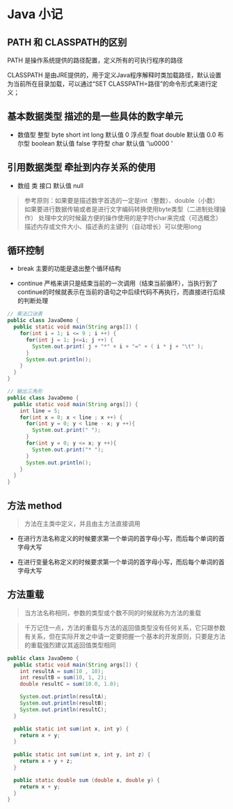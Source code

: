 # Java 小记

## PATH 和 CLASSPATH的区别

PATH 是操作系统提供的路径配置，定义所有的可执行程序的路径

CLASSPATH 是由JRE提供的，用于定义Java程序解释时类加载路径，默认设置为当前所在目录加载，可以通过“SET CLASSPATH=路径”的命令形式来进行定义；


## 基本数据类型 描述的是一些具体的数字单元

* 数值型 
  整型   byte short int long    默认值 0
  浮点型 float double           默认值 0.0
  布尔型 boolean                默认值 false
  字符型 char                   默认值 '\u0000 '

## 引用数据类型 牵扯到内存关系的使用 

* 数组 类 接口                    默认值 null 

> 参考原则：如果要是描述数字首选的一定是int（整数）、double（小数）
  如果要进行数据传输或者是进行文字编码转换使用byte类型（二进制处理操作）
  处理中文的时候最方便的操作使用的是字符char来完成（可选概念）
  描述内存或文件大小、描述表的主键列（自动增长）可以使用long

## 循环控制

* break  主要的功能是退出整个循环结构

* continue 严格来讲只是结束当前的一次调用（结束当前循环），当执行到了continue的时候就表示在当前的语句之中后续代码不再执行，而直接进行后续的判断处理

``` java
// 乘法口诀表
public class JavaDemo {
  public static void main(String args[]) {
    for(int i = 1; i <= 9 ; i ++) {
      for(int j = 1; j<=i; j ++) {
        System.out.print( j + "*" + i + "=" + ( i * j + "\t" );
      }
      System.out.println();
    }
  }
}
```

``` java
// 输出三角形
public class JavaDemo {
  public static void main(String args[]) {
    int line = 5;
    for(int x = 0; x < line ; x ++) {
      for(int y = 0; y < line - x; y ++){
        System.out.print(" ");
      }
      for(int y = 0; y <= x; y ++){
        System.out.print("* ");
      }
      System.out.println();
    }
  }
}
```

## 方法 method

> 方法在主类中定义，并且由主方法直接调用

* 在进行方法名称定义的时候要求第一个单词的首字母小写，而后每个单词的首字母大写

* 在进行变量名称定义的时候要求第一个单词的首字母小写，而后每个单词的首字母大写

## 方法重载

> 当方法名称相同，参数的类型或个数不同的时候就称为方法的重载

> 千万记住一点，方法的重载与方法的返回值类型没有任何关系，它只跟参数有关系，但在实际开发之中请一定要把握一个基本的开发原则，只要是方法的重载强烈建议其返回值类型相同

``` java
public class JavaDemo {
  public static void main(String args[]) {
    int resultA = sum(10 , 10);
    int resultB = sum(10, 1, 2);
    double resultC = sum(10.0, 1.0);

    System.out.println(resultA);
    System.out.println(resultB);
    System.out.println(resultC);
  }

  public static int sum(int x, int y) {
    return x + y;
  }
  
  public static int sum(int x, int y, int z) {
    return x + y + z;
  }

  public static double sum (double x, double y) {
    return x + y;
  }
}
```

